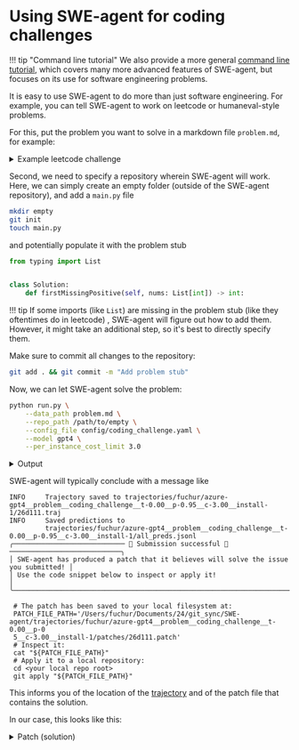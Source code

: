 # Using SWE-agent for coding challenges

!!! tip "Command line tutorial"
    We also provide a more general [command line tutorial](cl_tutorial.md), which covers
    many more advanced features of SWE-agent, but focuses on its use for software engineering
    problems.

It is easy to use SWE-agent to do more than just software engineering.
For example, you can tell SWE-agent to work on leetcode or humaneval-style problems.

For this, put the problem you want to solve in a markdown file `problem.md`, for example:

<details>
<summary>Example leetcode challenge</summary>

This is the <a href="https://leetcode.com/problems/first-missing-positive/">first missing positive</a> challenge.

```markdown
--8<-- "docs/usage/leetcode_example.md"
```

</details>

Second, we need to specify a repository wherein SWE-agent will work.
Here, we can simply create an empty folder (outside of the SWE-agent repository), and add a `main.py` file

```bash
mkdir empty
git init
touch main.py
```

and potentially populate it with the problem stub

```python
from typing import List


class Solution:
    def firstMissingPositive(self, nums: List[int]) -> int:
```

!!! tip
    If some imports (like `List`) are missing in the problem stub (like they oftentimes do
    in leetcode) , SWE-agent will figure out how to add them. However, it might take an
    additional step, so it's best to directly specify them.

Make sure to commit all changes to the repository:

```bash
git add . && git commit -m "Add problem stub"
```

Now, we can let SWE-agent solve the problem:

```bash
python run.py \
    --data_path problem.md \
    --repo_path /path/to/empty \
    --config_file config/coding_challenge.yaml \
    --model gpt4 \
    --per_instance_cost_limit 3.0
```

<details>
<summary>Output</summary>

```
--8<-- "docs/usage/coding_challenge_output.log"
```

</details>

SWE-agent will typically conclude with a message like

```
INFO     Trajectory saved to trajectories/fuchur/azure-gpt4__problem__coding_challenge__t-0.00__p-0.95__c-3.00__install-1/26d111.traj
INFO     Saved predictions to
         trajectories/fuchur/azure-gpt4__problem__coding_challenge__t-0.00__p-0.95__c-3.00__install-1/all_preds.jsonl
╭──────────────────────────── 🎉 Submission successful 🎉 ────────────────────────────╮
│ SWE-agent has produced a patch that it believes will solve the issue you submitted! │
│ Use the code snippet below to inspect or apply it!                                  │
╰─────────────────────────────────────────────────────────────────────────────────────╯

 # The patch has been saved to your local filesystem at:
 PATCH_FILE_PATH='/Users/fuchur/Documents/24/git_sync/SWE-agent/trajectories/fuchur/azure-gpt4__problem__coding_challenge__t-0.00__p-0
 5__c-3.00__install-1/patches/26d111.patch'
 # Inspect it:
 cat "${PATCH_FILE_PATH}"
 # Apply it to a local repository:
 cd <your local repo root>
 git apply "${PATCH_FILE_PATH}"
```

This informs you of the location of the [trajectory](trajectories.md) and of the patch file that contains the solution.

In our case, this looks like this:


<details>
<summary>Patch (solution)</summary>

```patch
diff --git a/main.py b/main.py
index 1e7f08f..beabaa7 100644
--- a/main.py
+++ b/main.py
@@ -2,4 +2,37 @@ from typing import List


 class Solution:
-    def firstMissingPositive(self, nums: List[int]) -> int:
+        # Implementation of the function to find the smallest missing positive integer
+        def firstMissingPositive(self, nums: List[int]) -> int:
+            n = len(nums)
+            # Mark numbers (num < 0) and (num > n) with a special marker number (n+1)
+            # We can ignore those because if missing number is in the range (1, n+1)
+            # it must be in the array
+            for i in range(n):
+                if nums[i] <= 0 or nums[i] > n:
+                    nums[i] = n + 1
+
+            # Use index as a hash key and number sign as a presence detector
+            # For example, if nums[1] is negative that means that number `1` is present in the array
+            for i in range(n):
+                num = abs(nums[i])
+                if num <= n:
+                    nums[num - 1] = -abs(nums[num - 1])
+
+            # Now the index of the first positive number is equal to the smallest missing positive number
+            for i in range(n):
+                if nums[i] > 0:
+                    return i + 1
+
+            # If no positive numbers were found, the smallest missing positive is n+1
+            return n + 1
+# Adding test cases to verify the implementation of firstMissingPositive
+if __name__ == "__main__":
+    sol = Solution()
+    # Test case 1
+    assert sol.firstMissingPositive([1, 2, 0]) == 3, "Test case 1 failed"
+    # Test case 2
+    assert sol.firstMissingPositive([3, 4, -1, 1]) == 2, "Test case 2 failed"
+    # Test case 3
+    assert sol.firstMissingPositive([7, 8, 9, 11, 12]) == 1, "Test case 3 failed"
+    print("All test cases passed successfully.")
```
</details>
